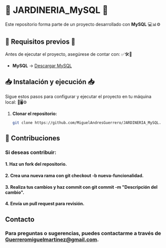 # 🌱 JARDINERIA_MySQL 🌱

Este repositorio forma parte de un proyecto desarrollado con **MySQL** 💻📊⚙️

## 🔧 Requisitos previos 🔧

Antes de ejecutar el proyecto, asegúrese de contar con: ✅🛠️📌

- **MySQL** → [Descargar MySQL](https://www.mysql.com/downloads/)

## 📥 Instalación y ejecución 📥

Sigue estos pasos para configurar y ejecutar el proyecto en tu máquina local: 🔄🖥️⚙️

1. **Clonar el repositorio:**
   ```bash
   git clone https://github.com/MiguelAndresGuerrero/JARDINERIA_MySQL.git

## 🤝 Contribuciones
### Si deseas contribuir:

#### 1. Haz un fork del repositorio.
#### 2. Crea una nueva rama con git checkout -b nueva-funcionalidad.
#### 3. Realiza tus cambios y haz commit con git commit -m "Descripción del cambio".
#### 4. Envía un pull request para revisión.
   
## Contacto
### Para preguntas o sugerencias, puedes contactarme a través de Guerreromiguelmartinez@gmail.com.
